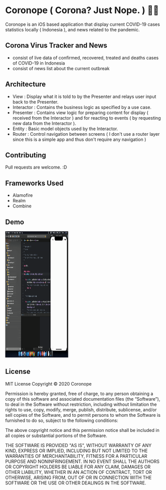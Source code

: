 # Coronope ( Corona? Just Nope. ) 🙅🙅
Coronope is an iOS based application that display current COVID-19 cases statistics locally ( Indonesia ), and news related to the pandemic.

## Corona Virus Tracker and News
+ consist of live data of confirmed, recovered, treated and deaths cases of COVID-19 in Indonesia
+ consist of news list about the current outbreak

## Architecture
+ View : Display what it is told to by the Presenter and relays user input back to the Presenter.
+ Interactor : Contains the business logic as specified by a use case.
+ Presenter : Contains view logic for preparing content for display ( received from the Interactor ) and for reacting to events ( by requesting new data from the Interactor ).
+ Entity : Basic model objects used by the Interactor. 
+ Router : Control navigation between screens ( I don't use a router layer since this is a simple app and thus don't require any navigation )

## Contributing
Pull requests are welcome. :D

## Frameworks Used
+ Alamofire 
+ Realm 
+ Combine 

## Demo
<img src="demo.gif" width="200" height="400"/>

## License

MIT License
Copyright © 2020 Coronope

Permission is hereby granted, free of charge, to any person obtaining a copy of this software and associated documentation files (the “Software”), to deal in the Software without restriction, including without limitation the rights to use, copy, modify, merge, publish, distribute, sublicense, and/or sell copies of the Software, and to permit persons to whom the Software is furnished to do so, subject to the following conditions:

The above copyright notice and this permission notice shall be included in all copies or substantial portions of the Software.

THE SOFTWARE IS PROVIDED "AS IS", WITHOUT WARRANTY OF ANY KIND, EXPRESS OR IMPLIED, INCLUDING BUT NOT LIMITED TO THE WARRANTIES OF MERCHANTABILITY, FITNESS FOR A PARTICULAR PURPOSE AND NONINFRINGEMENT. IN NO EVENT SHALL THE AUTHORS OR COPYRIGHT HOLDERS BE LIABLE FOR ANY CLAIM, DAMAGES OR OTHER LIABILITY, WHETHER IN AN ACTION OF CONTRACT, TORT OR OTHERWISE, ARISING FROM, OUT OF OR IN CONNECTION WITH THE SOFTWARE OR THE USE OR OTHER DEALINGS IN THE SOFTWARE.
